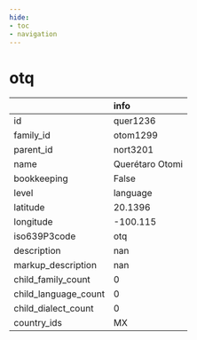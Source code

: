 ```yaml
---
hide:
- toc
- navigation
---
```

# otq
|                      | info            |
|:---------------------|:----------------|
| id                   | quer1236        |
| family_id            | otom1299        |
| parent_id            | nort3201        |
| name                 | Querétaro Otomi |
| bookkeeping          | False           |
| level                | language        |
| latitude             | 20.1396         |
| longitude            | -100.115        |
| iso639P3code         | otq             |
| description          | nan             |
| markup_description   | nan             |
| child_family_count   | 0               |
| child_language_count | 0               |
| child_dialect_count  | 0               |
| country_ids          | MX              |